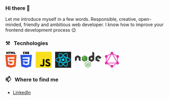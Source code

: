 ### Hi there 👋

Let me introduce myself in a few words. Responsible, creative, open-minded, friendly and ambitious web developer.
I know how to improve your frontend development process 😉

### ⚒ &nbsp; Tecnhologies

<img src="./svg/html-5.svg" alt="HTML 5 logo vector" height="50" > &nbsp;
<img src="./svg/css-3.svg" alt="CSS3 logo vector" height="50" > &nbsp;
<img src="./svg/javascript.svg" alt="JavaScript logo vector" height="50" > &nbsp;
<img src="./svg/react.svg" alt="React logo vector" height="50" > &nbsp;
<img src="./svg/nodejs.svg" alt="NodeJS logo vector" height="50"> &nbsp;
<img src="./svg/graphql.svg" alt="GraphQL logo vector" height="50" >

### 📫 &nbsp; Where to find me

- [LinkedIn](https://www.linkedin.com/in/mikhail-bartashevich/)

<!--
**mikhailbartashevich/mikhailbartashevich** is a ✨ _special_ ✨ repository because its `README.md` (this file) appears on your GitHub profile.

Here are some ideas to get you started:

- 🔭 I’m currently working on ...
- 🌱 I’m currently learning ...
- 👯 I’m looking to collaborate on ...
- 🤔 I’m looking for help with ...
- 💬 Ask me about ...
- 📫 How to reach me: ...
- 😄 Pronouns: ...
- ⚡ Fun fact: ...
-->
